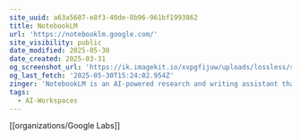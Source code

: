 ```yaml
---
site_uuid: a63a5607-e8f3-40de-8b96-961bf1993862
title: NotebookLM
url: 'https://notebooklm.google.com/'
site_visibility: public
date_modified: 2025-05-30
date_created: 2025-03-31
og_screenshot_url: 'https://ik.imagekit.io/xvpgfijuw/uploads/lossless/screenshots/20250530_NotebookLM_og_screenshot.jpeg'
og_last_fetch: '2025-05-30T15:24:02.954Z'
zinger: 'NotebookLM is an AI-powered research and writing assistant that works best with the sources you upload'
tags:
  - AI-Workspaces
---
```


[[organizations/Google Labs]]